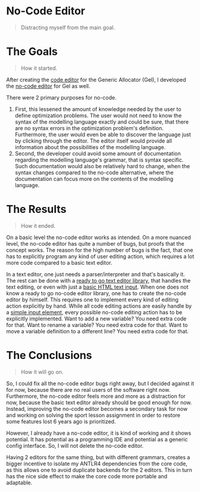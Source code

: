 # No-Code Editor
> Distracting myself from the main goal.
# The Goals
> How it started.

After creating the [code editor](https://live.splitcells.net/net/splitcells/gel/ui/editor.html)
for the Generic Allocator (Gel),
I developed the [no-code editor](https://live.splitcells.net/net/splitcells/gel/ui/no/code/editor/index.html)
for Gel as well.

There were 2 primary purposes for no-code.
1. First, this lessened the amount of knowledge needed by the user to define optimization problems.
  The user would not need to know the syntax of the modelling language exactly and could be sure,
  that there are no syntax errors in the optimization problem's definition.
  Furthermore, the user would even be able to discover the language just by clicking through the editor.
  The editor itself would provide all information about the possibilities of the modelling language.
2. Second, the developer could avoid some amount of documentation regarding the modelling language's grammar,
  that is syntax specific.
  Such documentation would also be relatively hard to change,
  when the syntax changes compared to the no-code alternative,
  where the documentation can focus more on the contents of the modelling language.
# The Results
> How it ended.

On a basic level the no-code editor works as intended.
On a more nuanced level, the no-code editor has quite a number of bugs,
but proofs that the concept works.
The reason for the high number of bugs is the fact,
that one has to explicitly program any kind of user editing action,
which requires a lot more code compared to a basic text editor.

In a text editor, one just needs a parser/interpreter and that's basically it.
The rest can be done with a [ready to go text editor library](https://codemirror.net/),
that handles the text editing,
or even with just a [basic HTML text input](https://developer.mozilla.org/en-US/docs/Web/HTML/Element/input).
When one does not know a ready to go no-code editor library,
one has to create the no-code editor by himself.
This requires one to implement every kind of editing action explicitly by hand.
While all code editing actions are easily handle by a [simple input element](https://developer.mozilla.org/en-US/docs/Web/HTML/Element/input),
every possible no-code editing action has to be explicitly implemented.
Want to add a new variable? You need extra code for that.
Want to rename a variable? You need extra code for that.
Want to move a variable definition to a different line? You need extra code for that.

# The Conclusions
> How it will go on.

So, I could fix all the no-code editor bugs right away,
but I decided against it for now,
because there are no real users of the software right now.
Furthermore, the no-code editor feels more and more as a distraction for now,
because the basic text editor already should be good enough for now.
Instead, improving the no-code editor becomes a secondary task for now and
working on solving the sport lesson assignment in order to restore some features lost 6 years ago is prioritized.

However, I already have a no-code editor, it is kind of working and
it shows potential.
It has potential as a programming IDE and potential as a generic config interface.
So, I will not delete the no-code editor.

Having 2 editors for the same thing, but with different grammars,
creates a bigger incentive to isolate my ANTLR4 dependencies from the core code,
as this allows one to avoid duplicate backends for the 2 editors.
This in turn has the nice side effect to make the core code more portable and adaptable.